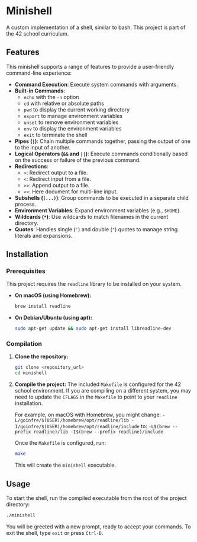 # Minishell

A custom implementation of a shell, similar to bash. This project is part of the 42 school curriculum.

## Features

This minishell supports a range of features to provide a user-friendly command-line experience:

- **Command Execution**: Execute system commands with arguments.
- **Built-in Commands**:
  - `echo` with the `-n` option
  - `cd` with relative or absolute paths
  - `pwd` to display the current working directory
  - `export` to manage environment variables
  - `unset` to remove environment variables
  - `env` to display the environment variables
  - `exit` to terminate the shell
- **Pipes (`|`)**: Chain multiple commands together, passing the output of one to the input of another.
- **Logical Operators (`&&` and `||`)**: Execute commands conditionally based on the success or failure of the previous command.
- **Redirections**:
  - `>`: Redirect output to a file.
  - `<`: Redirect input from a file.
  - `>>`: Append output to a file.
  - `<<`: Here document for multi-line input.
- **Subshells (`(...)`)**: Group commands to be executed in a separate child process.
- **Environment Variables**: Expand environment variables (e.g., `$HOME`).
- **Wildcards (`*`)**: Use wildcards to match filenames in the current directory.
- **Quotes**: Handles single (`'`) and double (`"`) quotes to manage string literals and expansions.

## Installation

### Prerequisites

This project requires the `readline` library to be installed on your system.

- **On macOS (using Homebrew):**
  ```sh
  brew install readline
  ```

- **On Debian/Ubuntu (using apt):**
  ```sh
  sudo apt-get update && sudo apt-get install libreadline-dev
  ```

### Compilation

1.  **Clone the repository:**
    ```sh
    git clone <repository_url>
    cd minishell
    ```

2.  **Compile the project:**
    The included `Makefile` is configured for the 42 school environment. If you are compiling on a different system, you may need to update the `CFLAGS` in the `Makefile` to point to your `readline` installation.

    For example, on macOS with Homebrew, you might change:
    `-L/goinfre/$(USER)/homebrew/opt/readline/lib -I/goinfre/$(USER)/homebrew/opt/readline/include`
    to:
    `-L$(brew --prefix readline)/lib -I$(brew --prefix readline)/include`

    Once the `Makefile` is configured, run:
    ```sh
    make
    ```
    This will create the `minishell` executable.

## Usage

To start the shell, run the compiled executable from the root of the project directory:

```sh
./minishell
```

You will be greeted with a new prompt, ready to accept your commands. To exit the shell, type `exit` or press `Ctrl-D`.
